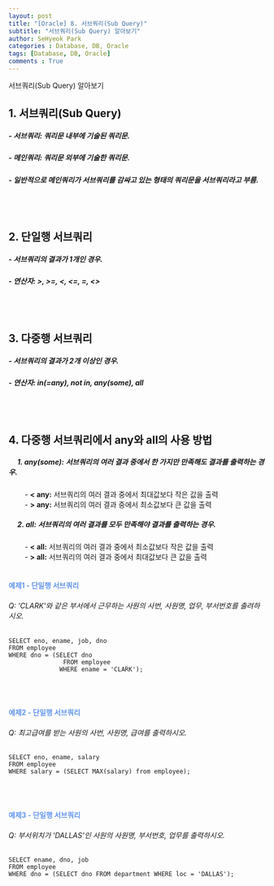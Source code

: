 ```yaml
---
layout: post
title: "[Oracle] 8. 서브쿼리(Sub Query)"
subtitle: "서브쿼리(Sub Query) 알아보기"
author: SeHyeok Park
categories : Database, DB, Oracle
tags: [Database, DB, Oracle]
comments : True
---
```

<div id='preview' class='display-none'>
서브쿼리(Sub Query) 알아보기
</div>

## 1. 서브쿼리(Sub Query)
##### - 서브쿼리: 쿼리문 내부에 기술된 쿼리문.
##### - 메인쿼리: 쿼리문 외부에 기술한 쿼리문.
##### - 일반적으로 메인쿼리가 서브쿼리를 감싸고 있는 형태의 쿼리문을 서브쿼리라고 부름.
<br><br>

## 2. 단일행 서브쿼리 
##### - 서브쿼리의 결과가 1개인 경우.
##### - 연산자: >, >=, <, <=, =, <>
<br><br>

## 3. 다중행 서브쿼리
##### - 서브쿼리의 결과가 2개 이상인 경우.
##### - 연산자: in(=any), not in, any(some), all
<br><br>

## 4. 다중행 서브쿼리에서 any와 all의 사용 방법
##### &emsp; 1. any(some): 서브쿼리의 여러 결과 중에서 한 가지만 만족해도 결과를 출력하는 경우.
&emsp;&emsp; - <b>\< any:</b> 서브쿼리의 여러 결과 중에서 최대값보다 작은 값을 출력<br>
&emsp;&emsp; - <b>\> any:</b> 서브쿼리의 여러 결과 중에서 최소값보다 큰 값을 출력
<br>

##### &emsp; 2. all: 서브쿼리의 여러 결과를 모두 만족해야 결과를 출력하는 경우.
&emsp;&emsp; - <b>\< all:</b> 서브쿼리의 여러 결과 중에서 최소값보다 작은 값을 출력<br>
&emsp;&emsp; - <b>\> all:</b> 서브쿼리의 여러 결과 중에서 최대값보다 큰 값을 출력
<br><br>

#### <span style="color:cornflowerblue">예제1 - 단일행 서브쿼리</span>
###### Q: \'CLARK\'와 같은 부서에서 근무하는 사원의 사번, 사원명, 업무, 부서번호를 출려하시오.
```
SELECT eno, ename, job, dno
FROM employee
WHERE dno = (SELECT dno 
               FROM employee 
              WHERE ename = 'CLARK');
```
<br><br>

#### <span style="color:cornflowerblue">예제2 - 단일행 서브쿼리</span>
###### Q: 최고급여를 받는 사원의 사번, 사원명, 급여를 출력하시오.
```
SELECT eno, ename, salary
FROM employee 
WHERE salary = (SELECT MAX(salary) from employee);
```
<br><br>

#### <span style="color:cornflowerblue">예제3 - 단일행 서브쿼리</span>
###### Q: 부서위치가 \'DALLAS\'인 사원의 사원명, 부서번호, 업무를 출력하시오.
```
SELECT ename, dno, job
FROM employee
WHERE dno = (SELECT dno FROM department WHERE loc = 'DALLAS');
```
<br><br>